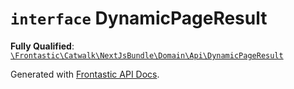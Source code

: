 # `interface`  DynamicPageResult

**Fully Qualified**: [`\Frontastic\Catwalk\NextJsBundle\Domain\Api\DynamicPageResult`](../../../../../src/php/NextJsBundle/Domain/Api/DynamicPageResult.php)

Generated with [Frontastic API Docs](https://github.com/FrontasticGmbH/apidocs).

